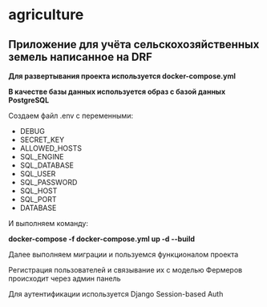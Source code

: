 # agriculture
<h2>Приложение для учёта сельскохозяйственных земель написанное на DRF</h2>

<b>Для развертывания проекта используется docker-compose.yml

В качестве базы данных используется образ с базой данных PostgreSQL</b>


Создаем файл .env с переменными:

<ul>
  <li>DEBUG</li>
  <li>SECRET_KEY</li>
  <li>ALLOWED_HOSTS</li>

  <li>SQL_ENGINE</li>
  <li>SQL_DATABASE</li>
  <li>SQL_USER</li>
  <li>SQL_PASSWORD</li>
  <li>SQL_HOST</li>
  <li>SQL_PORT</li>
  <li>DATABASE</li>
</ul>

И выполняем команду: 

<b>docker-compose -f   docker-compose.yml up -d --build</b>

Далее выполняем миграции и пользуемся функционалом проекта

Регистрация пользователей и связывание их с моделью Фермеров происходит через админ панель

Для аутентификации используется Django Session-based Auth 
